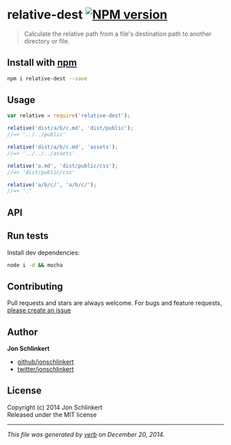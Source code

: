 # relative-dest [![NPM version](https://badge.fury.io/js/relative-dest.svg)](http://badge.fury.io/js/relative-dest)

> Calculate the relative path from a file's destination path to another directory or file.

## Install with [npm](npmjs.org)

```bash
npm i relative-dest --save
```

## Usage

```js
var relative = require('relative-dest');

relative('dist/a/b/c.md', 'dist/public');
//=> '../../public'

relative('dist/a/b/c.md', 'assets');
//=> '../../../assets'

relative('a.md', 'dist/public/css');
//=> 'dist/public/css'

relative('a/b/c/', 'a/b/c/');
//=> '.'
```

## API



## Run tests

Install dev dependencies:

```bash
node i -d && mocha
```

## Contributing
Pull requests and stars are always welcome. For bugs and feature requests, [please create an issue](https://github.com/jonschlinkert/relative-dest/issues)

## Author

**Jon Schlinkert**
 
+ [github/jonschlinkert](https://github.com/jonschlinkert)
+ [twitter/jonschlinkert](http://twitter.com/jonschlinkert) 

## License
Copyright (c) 2014 Jon Schlinkert  
Released under the MIT license

***

_This file was generated by [verb](https://github.com/assemble/verb) on December 20, 2014._